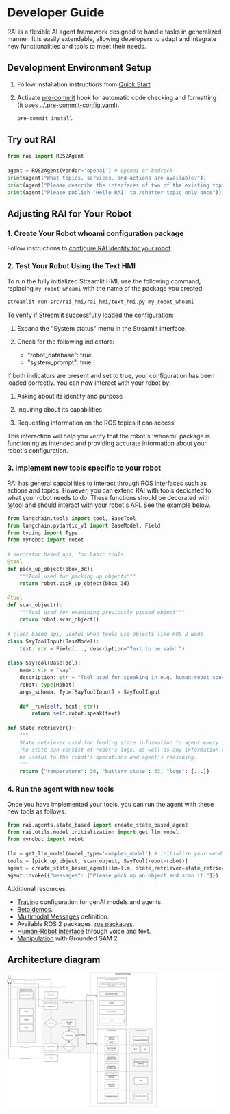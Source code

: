 # Developer Guide

RAI is a flexible AI agent framework designed to handle tasks in generalized manner.
It is easily extendable, allowing developers to adapt and integrate new functionalities and tools to meet their needs.

## Development Environment Setup

1. Follow installation instructions from [Quick Start](../README.md#quick-start)
2. Activate [pre-commit](https://pre-commit.com) hook for automatic code checking
   and formatting (it uses [../.pre-commit-config.yaml](../.pre-commit-config.yaml)).

   ```bash
   pre-commit install
   ```

## Try out RAI

```python
from rai import ROS2Agent

agent = ROS2Agent(vendor='openai') # openai or bedrock
print(agent("What topics, services, and actions are available?"))
print(agent("Please describe the interfaces of two of the existing topics."))
print(agent("Please publish 'Hello RAI' to /chatter topic only once")) # make sure to listen first ros2 topic echo /chatter
```

## Adjusting RAI for Your Robot

### 1. Create Your Robot whoami configuration package

Follow instructions to [configure RAI identity for your robot](create_robots_whoami.md).

### 2. Test Your Robot Using the Text HMI

To run the fully initialized Streamlit HMI, use the following command, replacing `my_robot_whoami` with the name of the package you created:

```bash
streamlit run src/rai_hmi/rai_hmi/text_hmi.py my_robot_whoami
```

To verify if Streamlit successfully loaded the configuration:

1. Expand the "System status" menu in the Streamlit interface.

2. Check for the following indicators:
   - "robot_database": true
   - "system_prompt": true

If both indicators are present and set to true, your configuration has been loaded correctly. You can now interact with your robot by:

1. Asking about its identity and purpose

2. Inquiring about its capabilities

3. Requesting information on the ROS topics it can access

This interaction will help you verify that the robot's 'whoami' package is functioning as intended and providing accurate information about your robot's configuration.

### 3. Implement new tools specific to your robot

RAI has general capabilities to interact through ROS interfaces such as actions and topics.
However, you can extend RAI with tools dedicated to what your robot needs to do.
These functions should be decorated with @tool and should interact with your robot's API.
See the example below.

```python
from langchain.tools import tool, BaseTool
from langchain.pydantic_v1 import BaseModel, Field
from typing import Type
from myrobot import robot

# decorator based api, for basic tools
@tool
def pick_up_object(bbox_3d):
    """Tool used for picking up objects"""
    return robot.pick_up_object(bbox_3d)

@tool
def scan_object():
    """Tool used for examining previously picked object"""
    return robot.scan_object()

# class based api, useful when tools use objects like ROS 2 Node
class SayToolInput(BaseModel):
    text: str = Field(..., description="Text to be said.")

class SayTool(BaseTool):
    name: str = "say"
    description: str = "Tool used for speaking in e.g. human-robot conversation"
    robot: type[Robot]
    args_schema: Type[SayToolInput] = SayToolInput

    def _run(self, text: str):
        return self.robot.speak(text)

def state_retriever():
    """
    State retriever used for feeding state information to agent every iteration.
    The state can consist of robot's logs, as well as any information that might
    be useful to the robot's operations and agent's reasoning.
    """
    return {"temperature": 30, "battery_state": 33, "logs": [...]}

```

### 4. Run the agent with new tools

Once you have implemented your tools, you can run the agent with these new tools as follows:

```python
from rai.agents.state_based import create_state_based_agent
from rai.utils.model_initialization import get_llm_model
from myrobot import robot

llm = get_llm_model(model_type='complex_model') # initialize your vendor of choice in config.toml
tools = [pick_up_object, scan_object, SayTool(robot=robot)]
agent = create_state_based_agent(llm=llm, state_retriever=state_retriever, tools=tools)
agent.invoke({"messages": ["Please pick up an object and scan it."]})
```

Additional resources:

- [Tracing](tracing.md) configuration for genAI models and agents.
- [Beta demos](demos.md).
- [Multimodal Messages](multimodal_messages.md) definition.
- Available ROS 2 packages: [ros packages](ros_packages.md).
- [Human-Robot Interface](human_robot_interface.md) through voice and text.
- [Manipulation](manipulation.md) with Grounded SAM 2.

## Architecture diagram

![rai_arch.png](imgs%2Frai_arch.png)
